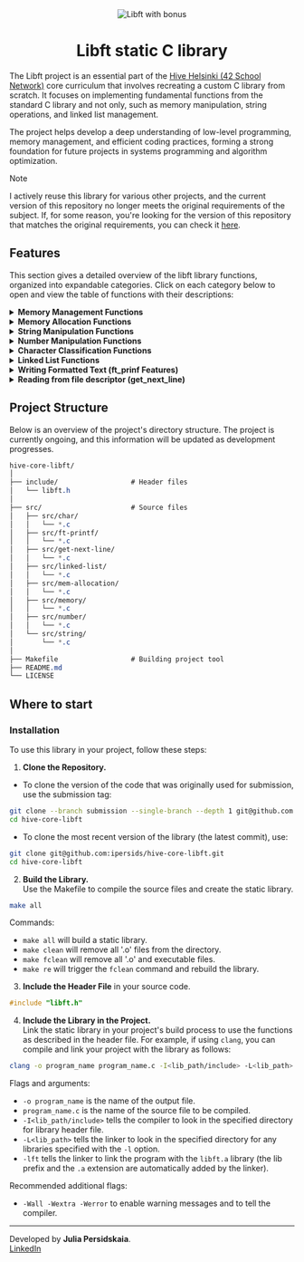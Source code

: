 <div align="center">
<picture>
  <img alt="Libft with bonus" src="https://github.com/ayogun/42-project-badges/blob/main/badges/libftm.png" />
</picture>
  
# Libft static C library

</div>

The Libft project is an essential part of the [Hive Helsinki (42 School Network)](https://www.hive.fi/en/curriculum) core curriculum that involves recreating a custom C library from scratch. It focuses on implementing fundamental functions from the standard C library and not only, such as memory manipulation, string operations, and linked list management.  

The project helps develop a deep understanding of low-level programming, memory management, and efficient coding practices, forming a strong foundation for future projects in systems programming and algorithm optimization.  

> [!NOTE]
> I actively reuse this library for various other projects, and the current version of this repository no longer meets the original requirements of the subject. If, for some reason, you're looking for the version of this repository that matches the original requirements, you can check it [here](https://github.com/ipersids/hive-core-libft/tree/9be91f2f3370d504b02c8e61e1d22d1df8ac8ef8).   

## Features  
This section gives a detailed overview of the libft library functions, organized into expandable categories. Click on each category below to open and view the table of functions with their descriptions:

<details>
<summary><b>Memory Management Functions</b></summary>  
Functions related to memory allocation and manipulation.  

| Function        | Description                                           |
| :--------------: | ----------------------------------------------------- |
| `ft_memchr`      | Locates the first occurrence of a byte in memory.    |
| `ft_memcmp`      | Compares the first n bytes of two memory areas.      |
| `ft_memcpy`      | Copies n bytes from one memory area to another.      |
| `ft_memmove`     | Moves n bytes from one memory area to another.      |
| `ft_memset`      | Fills the first n bytes of the memory area with a constant byte. |

</details>

<details>
<summary><b>Memory Allocation Functions</b></summary>  
Functions related to memory allocation and manipulation.  

| Function        | Description                                           |
| :--------------: | ----------------------------------------------------- |
| `ft_calloc`      | Allocates memory for an array and initializes it to zero. |
| `ft_realloc`     | Reallocates the given area of memory.    |

</details>

<details>
<summary><b>String Manipulation Functions</b></summary>  
Functions for handling and processing strings.  

| Function        | Description                                           |
| :--------------: | ----------------------------------------------------- |
| `ft_strdup`      | Duplicates a string.                                |
| `ft_strchr`      | Locates the first occurrence of a character in a string. |
| `ft_strlcat`     | Appends a string to another with size limit.        |
| `ft_strlcpy`     | Copies a string with size limit.                    |
| `ft_strlen`      | Returns the length of a string.                     |
| `ft_strncmp`     | Compares n bytes of two strings.                    |
| `ft_strnstr`     | Finds the first occurrence of a substring in a string. |
| `ft_strrchr`     | Locates the last occurrence of a character in a string. |
| `ft_split`       | Splits a string into an array of substrings.        |
| `ft_substr`      | Extracts a substring from a string.                 |
| `ft_strjoin`     | Concatenates two strings into a new string.         |

</details>
<details>
<summary><b>Number Manipulation Functions</b></summary>  
Functions for handling and processing strings.  

| Function        | Description                                           |
| :--------------: | ----------------------------------------------------- |
| `ft_atoi`        | Converts a string to an integer.                     |
| `ft_itoa`        | Converts an integer to a string.                    |

</details>

<details>
<summary><b>Character Classification Functions</b></summary>  
Functions for character testing and conversion.  

| Function        | Description                                          |
| :-------------: | ---------------------------------------------------- |
| `ft_isalnum`     | Checks if a character is alphanumeric.              |
| `ft_isalpha`     | Checks if a character is alphabetic.                |
| `ft_isascii`     | Checks if a character is an ASCII character.        |
| `ft_isdigit`     | Checks if a character is a digit.                   |
| `ft_isprint`     | Checks if a character is printable.                 |
| `ft_isspace`     | Checks if a character is a standard white-space character. |
| `ft_toupper`     | Converts a character to uppercase.                  |
| `ft_tolower`     | Converts a character to lowercase.                  |

</details>

<details>
<summary><b>Linked List Functions</b></summary>  
Functions for managing linked lists (requires a special definition of the list `t_list`).    

| Function         | Description                                         |
| :--------------: | --------------------------------------------------- |
| `ft_lstadd_back` | Adds a new element at the end of the list.          |
| `ft_lstadd_front`| Adds a new element at the beginning of the list.    |
| `ft_lstlast`     | Returns the last element of the list.               |
| `ft_lstsize`     | Returns the number of elements in the list.         |

</details>

<details>
<summary><b>Writing Formatted Text (ft_prinf Features)</b></summary>  
Functions for printing formatted data to stdout and writing information to file descriptor.    

| Function         | Description                                          |
| :--------------: | ---------------------------------------------------- |
| `ft_printf`      | Formats text and writes it to standard output.       |
| `ft_putchar_fd`  | Writes a character to a file descriptor.             |
| `ft_puthex_fd`   | Writes a hexadecimal number to a file descriptor.    |
| `ft_putnbr_fd`   | Writes an integer to a file descriptor.              |
| `ft_putptr_fd`   | Writes a pointer to a file descriptor.               |
| `ft_putstr_fd`   | Writes a string to a file descriptor.                |
| `ft_putunmb_fd`  | Writes an unsigned integer to a file descriptor.    |

</details>

<details> 
<summary><b>Reading from file descriptor (get_next_line)</b></summary>  
Function reads the content of the file descriptor one line at a time.  

| Function         | Description                                          |
| :--------------: | ---------------------------------------------------- |
| `get_next_line`  |  Get the next line from the file descriptor.         |

</details>

## Project Structure  
Below is an overview of the project's directory structure. The project is currently ongoing, and this information will be updated as development progresses.   

```css
hive-core-libft/
│
├── include/                  # Header files
│   └── libft.h
│
├── src/                      # Source files
│   ├── src/char/
│   │   └── *.c
│   ├── src/ft-printf/
│   │   └── *.c
│   ├── src/get-next-line/
│   │   └── *.c
│   ├── src/linked-list/
│   │   └── *.c
│   ├── src/mem-allocation/
│   │   └── *.c
│   ├── src/memory/
│   │   └── *.c
│   ├── src/number/
│   │   └── *.c
│   └── src/string/
│       └── *.c
│
├── Makefile                  # Building project tool
├── README.md
└── LICENSE

```

## Where to start  
### Installation  
To use this library in your project, follow these steps:  
1. **Clone the Repository.**  
  - To clone the version of the code that was originally used for submission, use the submission tag:  
```sh
git clone --branch submission --single-branch --depth 1 git@github.com:ipersids/hive-core-libft.git
cd hive-core-libft
```
  - To clone the most recent version of the library (the latest commit), use:  
```sh
git clone git@github.com:ipersids/hive-core-libft.git
cd hive-core-libft
```
2. **Build the Library.**    
Use the Makefile to compile the source files and create the static library.   
```sh
make all
```
Commands:   
- `make all` will build a static library.  
- `make clean` will remove all '.o' files from the directory.  
- `make fclean` will remove all '.o' and executable files.  
- `make re` will trigger the `fclean` command and rebuild the library.

3. **Include the Header File** in your source code.
```c
#include "libft.h"
```
4. **Include the Library in the Project.**  
Link the static library in your project's build process to use the functions as described in the header file. For example, if using `clang`, you can compile and link your project with the library as follows:
```sh
clang -o program_name program_name.c -I<lib_path/include> -L<lib_path> -lft

```  
Flags and arguments:    
- `-o program_name` is the name of the output file.  
- `program_name.c` is the name of the source file to be compiled.   
- `-I<lib_path/include>` tells the compiler to look in the specified directory for library header file.   
- `-L<lib_path>` tells the linker to look in the specified directory for any libraries specified with the `-l` option.  
- `-lft` tells the linker to link the program with the `libft.a` library (the lib prefix and the `.a` extension are automatically added by the linker).  

Recommended additional flags:  
- `-Wall -Wextra -Werror` to enable warning messages and to tell the compiler.
______________
Developed by **Julia Persidskaia**.   
[LinkedIn](https://www.linkedin.com/in/iuliia-persidskaia/)
